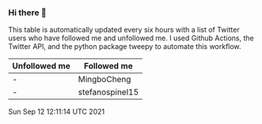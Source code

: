 ### Hi there 👋

This table is automatically updated every six hours with a list of Twitter users who have followed me and unfollowed me. I used Github Actions, the Twitter API, and the python package tweepy to automate this workflow.

| Unfollowed me |  Followed me |
| --- | --- |
|-|MingboCheng|
|-|stefanospinel15|
Sun Sep 12 12:11:14 UTC 2021

